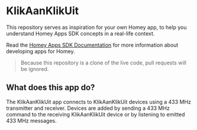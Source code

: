 # KlikAanKlikUit
This repository serves as inspiration for your own Homey app, to help you understand Homey Apps SDK concepts in a real-life context.

Read the [Homey Apps SDK Documentation](https://apps.developer.homey.app) for more information about developing apps for Homey.

> Because this repository is a clone of the live code, pull requests will be ignored.

## What does this app do?
The KlikAanKlikUit app connects to KlikAanKlikUit devices using a 433 MHz transmitter and receiver. Devices are added by sending a 433 MHz command to the receiving KlikAanKlikUit device or by listening to emitted 433 MHz messages.
